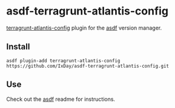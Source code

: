 # asdf-terragrunt-atlantis-config

[terragrunt-atlantis-config](https://github.com/transcend-io/terragrunt-atlantis-config) plugin for the [asdf](https://github.com/asdf-vm/asdf) version manager.

## Install

```shell
asdf plugin-add terragrunt-atlantis-config https://github.com/IxDay/asdf-terragrunt-atlantis-config.git
```

## Use

Check out the [asdf](https://github.com/asdf-vm/asdf) readme for instructions.
